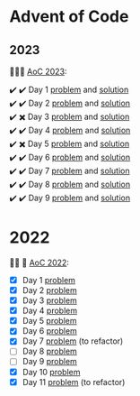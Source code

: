 # Advent of Code 

## 2023

🎄✨🎁 [AoC 2023](https://adventofcode.com/2023/):

✔️ ✔️ Day  1 [problem](https://adventofcode.com/2023/day/1) and [solution](2023/day1) </br>
✔️ ✔️ Day  2 [problem](https://adventofcode.com/2023/day/2) and [solution](2023/day2) </br>
✔️ ✖️ Day  3 [problem](https://adventofcode.com/2023/day/3) and [solution](2023/day3) </br>
✔️ ✔️ Day  4 [problem](https://adventofcode.com/2023/day/4) and [solution](2023/day4) </br>
✔️ ✖️ Day  5 [problem](https://adventofcode.com/2023/day/5) and [solution](2023/day5) </br>
✔️ ✔️ Day  6 [problem](https://adventofcode.com/2023/day/6) and [solution](2023/day6) </br>
✔️ ✔️ Day  7 [problem](https://adventofcode.com/2023/day/7) and [solution](2023/day7) </br>
✔️ ✔️ Day  8 [problem](https://adventofcode.com/2023/day/8) and [solution](2023/day8) </br>
✔️ ✔️ Day  9 [problem](https://adventofcode.com/2023/day/9) and [solution](2023/day9) </br>

# 2022

🎄✨ 🎁 [AoC 2022](https://adventofcode.com/2022/):

- [x] Day  1 [problem](day1)
- [X] Day  2 [problem](day2)
- [x] Day  3 [problem](day3)
- [x] Day  4 [problem](day4)
- [x] Day  5 [problem](day5)
- [x] Day  6 [problem](day6)
- [x] Day  7 [problem](day7) (to refactor)
- [ ] Day  8 [problem](day8)
- [ ] Day  9 [problem](day9)
- [x] Day 10 [problem](day10)
- [x] Day 11 [problem](day11) (to refactor)